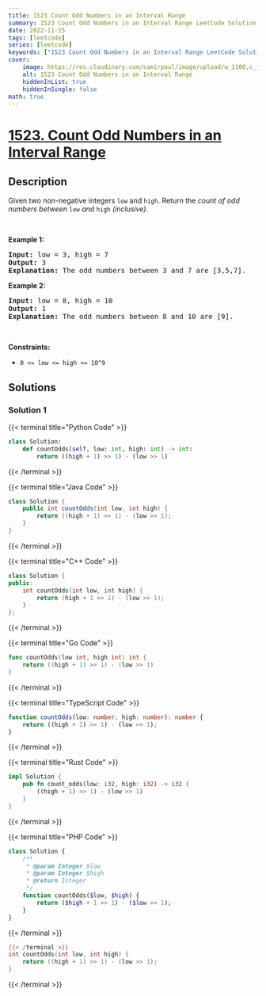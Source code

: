 ```yaml
---
title: 1523 Count Odd Numbers in an Interval Range
summary: 1523 Count Odd Numbers in an Interval Range LeetCode Solution Explained
date: 2022-11-25
tags: [leetcode]
series: [leetcode]
keywords: ["1523 Count Odd Numbers in an Interval Range LeetCode Solution Explained in all languages", "1523 Count Odd Numbers in an Interval Range", "LeetCode", "leetcode solution in Python3 C++ Java Go PHP Ruby Swift TypeScript Rust C# JavaScript C", "GeeksforGeeks", "InterviewBit", "Coding Ninjas", "HackerRank", "HackerEarth", "CodeChef", "TopCoder", "AlgoExpert", "freeCodeCamp", "Codeforces", "GitHub", "AtCoder", "Samir Paul"]
cover:
    image: https://res.cloudinary.com/samirpaul/image/upload/w_1100,c_fit,co_rgb:FFFFFF,l_text:Arial_75_bold:1523 Count Odd Numbers in an Interval Range - Solution Explained/problem-solving.webp
    alt: 1523 Count Odd Numbers in an Interval Range
    hiddenInList: true
    hiddenInSingle: false
math: true
---
```



# [1523. Count Odd Numbers in an Interval Range](https://leetcode.com/problems/count-odd-numbers-in-an-interval-range)


## Description

<p>Given two non-negative integers <code>low</code> and <code><font face="monospace">high</font></code>. Return the <em>count of odd numbers between </em><code>low</code><em> and </em><code><font face="monospace">high</font></code><em>&nbsp;(inclusive)</em>.</p>

<p>&nbsp;</p>
<p><strong class="example">Example 1:</strong></p>

<pre>
<strong>Input:</strong> low = 3, high = 7
<strong>Output:</strong> 3
<b>Explanation: </b>The odd numbers between 3 and 7 are [3,5,7].</pre>

<p><strong class="example">Example 2:</strong></p>

<pre>
<strong>Input:</strong> low = 8, high = 10
<strong>Output:</strong> 1
<b>Explanation: </b>The odd numbers between 8 and 10 are [9].</pre>

<p>&nbsp;</p>
<p><strong>Constraints:</strong></p>

<ul>
	<li><code>0 &lt;= low &lt;= high&nbsp;&lt;= 10^9</code></li>
</ul>

## Solutions

### Solution 1

<!-- tabs:start -->

{{< terminal title="Python Code" >}}
```python
class Solution:
    def countOdds(self, low: int, high: int) -> int:
        return ((high + 1) >> 1) - (low >> 1)
```
{{< /terminal >}}

{{< terminal title="Java Code" >}}
```java
class Solution {
    public int countOdds(int low, int high) {
        return ((high + 1) >> 1) - (low >> 1);
    }
}
```
{{< /terminal >}}

{{< terminal title="C++ Code" >}}
```cpp
class Solution {
public:
    int countOdds(int low, int high) {
        return (high + 1 >> 1) - (low >> 1);
    }
};
```
{{< /terminal >}}

{{< terminal title="Go Code" >}}
```go
func countOdds(low int, high int) int {
	return ((high + 1) >> 1) - (low >> 1)
}
```
{{< /terminal >}}

{{< terminal title="TypeScript Code" >}}
```ts
function countOdds(low: number, high: number): number {
    return ((high + 1) >> 1) - (low >> 1);
}
```
{{< /terminal >}}

{{< terminal title="Rust Code" >}}
```rust
impl Solution {
    pub fn count_odds(low: i32, high: i32) -> i32 {
        ((high + 1) >> 1) - (low >> 1)
    }
}
```
{{< /terminal >}}

{{< terminal title="PHP Code" >}}
```php
class Solution {
    /**
     * @param Integer $low
     * @param Integer $high
     * @return Integer
     */
    function countOdds($low, $high) {
        return ($high + 1 >> 1) - ($low >> 1);
    }
}
```
{{< /terminal >}}

```c
{{< /terminal >}}
int countOdds(int low, int high) {
    return ((high + 1) >> 1) - (low >> 1);
}
```
{{< /terminal >}}

<!-- tabs:end -->

<!-- end -->
